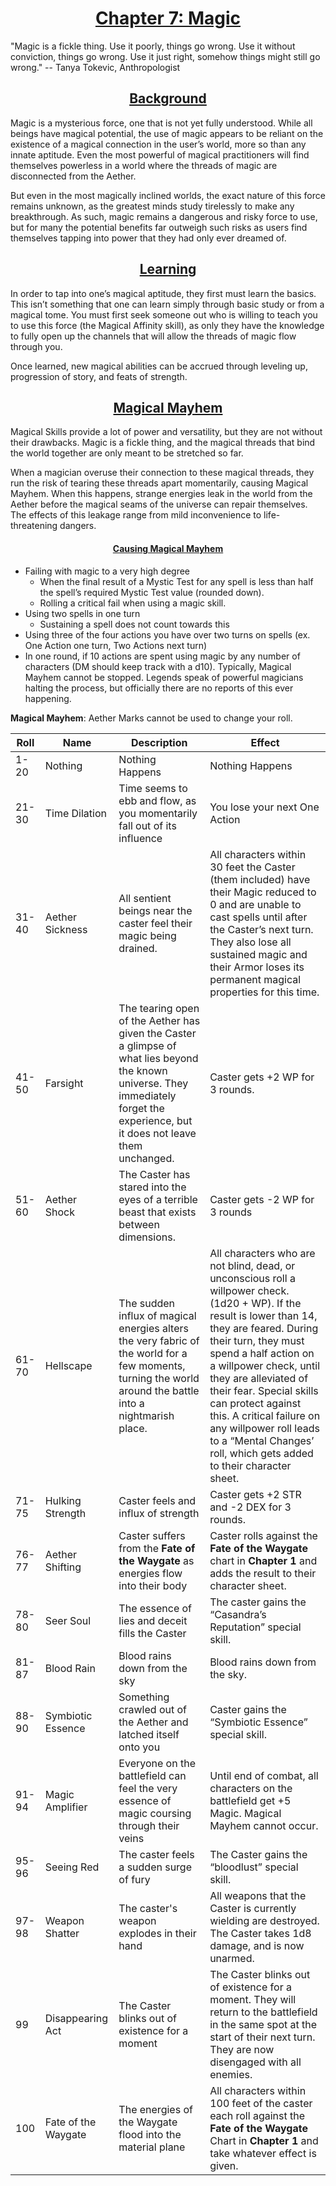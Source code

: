 <div style="text-align: center;"><ins><h1>Chapter 7: Magic</h1></ins></div>

"Magic is a fickle thing. Use it poorly, things go wrong. Use it without conviction, things go wrong. Use it just right, somehow things might still go wrong." -- Tanya Tokevic, Anthropologist

<div style="text-align: center;"><ins><h2>Background</h2></ins></div>

Magic is a mysterious force, one that is not yet fully understood. While all beings have magical potential, the use of magic appears to be reliant on the existence of a magical connection in the user’s world, more so than any innate aptitude. Even the most powerful of magical practitioners will find themselves powerless in a world where the threads of magic are disconnected from the Aether.

But even in the most magically inclined worlds, the exact nature of this force remains unknown, as the greatest minds study tirelessly to make any breakthrough. As such, magic remains a dangerous and risky force to use, but for many the potential benefits far outweigh such risks as users find themselves tapping into power that they had only ever dreamed of.

<div style="text-align: center;"><ins><h2>Learning</h2></ins></div>

In order to tap into one’s magical aptitude, they first must learn the basics. This isn’t something that one can learn simply through basic study or from a magical tome. You must first seek someone out who is willing to teach you to use this force (the Magical Affinity skill), as only they have the knowledge to fully open up the channels that will allow the threads of magic flow through you.

Once learned, new magical abilities can be accrued through leveling up, progression of story, and feats of strength.

<div style="text-align: center;"><ins><h2>Magical Mayhem</h2></ins></div>

Magical Skills provide a lot of power and versatility, but they are not without their drawbacks. Magic is a fickle thing, and the magical threads that bind the world together are only meant to be stretched so far.

When a magician overuse their connection to these magical threads, they run the risk of tearing these threads apart momentarily, causing Magical Mayhem. When this happens, strange energies leak in the world from the Aether before the magical seams of the universe can repair themselves. The effects of this leakage range from mild inconvenience to life-threatening dangers.

<div style="text-align: center;"><ins><h4>Causing Magical Mayhem</h4></ins></div>

  * Failing with magic to a very high degree
    * When the final result of a Mystic Test for any spell is less than half the spell’s required Mystic Test value (rounded down).
    * Rolling a critical fail when using a magic skill.
  * Using two spells in one turn
    * Sustaining a spell does not count towards this
  * Using three of the four actions you have over two turns on spells (ex. One Action one turn, Two Actions next turn)
  * In one round, if 10 actions are spent using magic by any number of characters (DM should keep track with a d10).
Typically, Magical Mayhem cannot be stopped. Legends speak of powerful magicians halting the process, but officially there are no reports of this ever happening.

**Magical Mayhem**: Aether Marks cannot be used to change your roll.
<table><thead><th>Roll</th><th>Name</th><th>Description</th><th>Effect</th></thead><tbody><tr><td>1-20</td><td>Nothing</td><td>Nothing Happens</td><td>Nothing Happens</td></tr><tr><td>21-30</td><td>Time Dilation</td><td>Time seems to ebb and flow, as you momentarily fall out of its influence</td><td>You lose your next One Action</td></tr><tr><td>31-40</td><td>Aether Sickness</td><td>All sentient beings near the caster feel their magic being drained.</td><td>All characters within 30 feet the Caster (them included) have their Magic reduced to 0 and are unable to cast spells until after the Caster’s next turn. They also lose all sustained magic and their Armor loses its permanent magical properties for this time.</td></tr><tr><td>41-50</td><td>Farsight</td><td>The tearing open of the Aether has given the Caster a glimpse of what lies beyond the known universe. They immediately forget the experience, but it does not leave them unchanged.</td><td>Caster gets +2 WP for 3 rounds.</td></tr><tr><td>51-60</td><td>Aether Shock</td><td>The Caster has stared into the eyes of a terrible beast that exists between dimensions. </td><td>Caster gets -2 WP for 3 rounds</td></tr><tr><td>61-70</td><td>Hellscape</td><td>The sudden influx of magical energies alters the very fabric of the world for a few moments, turning the world around the battle into a nightmarish place.</td><td>All characters who are not blind, dead, or unconscious roll a willpower check. (1d20 + WP). If the result is lower than 14, they are feared. During their turn, they must spend a half action on a willpower check, until they are alleviated of their fear. Special skills can protect against this. A critical failure on any willpower roll leads to a “Mental Changes’ roll, which gets added to their character sheet.</td></tr><tr><td>71-75</td><td>Hulking Strength</td><td>Caster feels and influx of strength</td><td>Caster gets +2 STR and -2 DEX for 3 rounds.</td></tr><tr><td>76-77</td><td>Aether Shifting</td><td>Caster suffers from the <b>Fate of the Waygate</b> as energies flow into their body</td><td>Caster rolls against the <b>Fate of the Waygate</b> chart in <b>Chapter 1</b> and adds the result to their character sheet.</td></tr><tr><td>78-80</td><td>Seer Soul</td><td>The essence of lies and deceit fills the Caster</td><td>The caster gains the “Casandra’s Reputation” special skill.</td></tr><tr><td>81-87</td><td>Blood Rain</td><td>Blood rains down from the sky</td><td>Blood rains down from the sky.</td></tr><tr><td>88-90</td><td>Symbiotic Essence</td><td>Something crawled out of the Aether and latched itself onto you</td><td>Caster gains the “Symbiotic Essence” special skill.</td></tr><tr><td>91-94</td><td>Magic Amplifier</td><td>Everyone on the battlefield can feel the very essence of magic coursing through their veins</td><td>Until end of combat, all characters on the battlefield get +5 Magic. Magical Mayhem cannot occur.</td></tr><tr><td>95-96</td><td>Seeing Red</td><td>The caster feels a sudden surge of fury</td><td>The Caster gains the “bloodlust” special skill.</td></tr><tr><td>97-98</td><td>Weapon Shatter</td><td>The caster's weapon explodes in their hand</td><td>All weapons that the Caster is currently wielding are destroyed. The Caster takes 1d8 damage, and is now unarmed.</td></tr><tr><td>99</td><td>Disappearing Act</td><td>The Caster blinks out of existence for a moment</td><td>The Caster blinks out of existence for a moment. They will return to the battlefield in the same spot at the start of their next turn. They are now disengaged with all enemies.</td></tr><tr><td>100</td><td>Fate of the Waygate</td><td>The energies of the Waygate flood into the material plane</td><td>All characters within 100 feet of the caster each roll against the <b>Fate of the Waygate</b> Chart in <b>Chapter 1</b> and take whatever effect is given. </td></tr></tbody></table>
